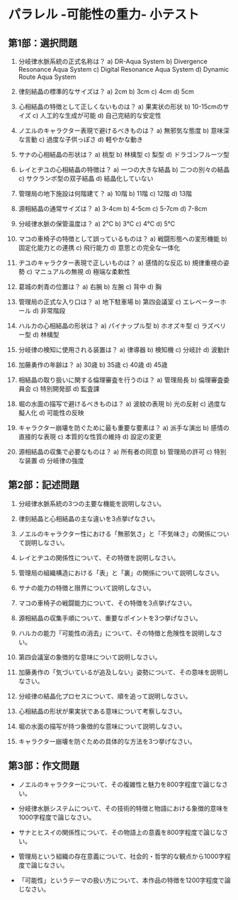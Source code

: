 # パラレル -可能性の重力- 小テスト
## 第1部：選択問題

1. 分岐律水脈系統の正式名称は？
a) DR-Aqua System
b) Divergence Resonance Aqua System
c) Digital Resonance Aqua System
d) Dynamic Route Aqua System

2. 律刻結晶の標準的なサイズは？
a) 2cm
b) 3cm
c) 4cm
d) 5cm

3. 心相結晶の特徴として正しくないものは？
a) 果実状の形状
b) 10-15cmのサイズ
c) 人工的な生成が可能
d) 自己完結的な安定性

4. ノエルのキャラクター表現で避けるべきものは？
a) 無邪気な態度
b) 意味深な言動
c) 過度な子供っぽさ
d) 軽やかな動き

1. サナの心相結晶の形状は？
a) 桃型
b) 林檎型
c) 梨型
d) ドラゴンフルーツ型

2. レイとヂユの心相結晶の特徴は？
a) 一つの大きな結晶
b) 二つの別々の結晶
c) サクランボ型の双子結晶
d) 結晶化していない

3. 管理局の地下施設は何階建て？
a) 10階
b) 11階
c) 12階
d) 13階

4. 源相結晶の通常サイズは？
a) 3-4cm
b) 4-5cm
c) 5-7cm
d) 7-8cm

1. 分岐律水脈の保管温度は？
a) 2℃
b) 3℃
c) 4℃
d) 5℃

2. マコの車椅子の特徴として誤っているものは？
a) 戦闘形態への変形機能
b) 固定化能力との連携
c) 飛行能力
d) 意思との完全な一体化

3. ヂユのキャラクター表現で正しいものは？
a) 感情的な反応
b) 規律重視の姿勢
c) マニュアルの無視
d) 極端な柔軟性

4. 葛城の刺青の位置は？
a) 右腕
b) 左腕
c) 背中
d) 胸

1. 管理局の正式な入り口は？
a) 地下駐車場
b) 第四会議室
c) エレベーターホール
d) 非常階段

2. ハルカの心相結晶の形状は？
a) パイナップル型
b) ホオズキ型
c) ラズベリー型
d) 林檎型

3. 分岐律の検知に使用される装置は？
a) 律導器
b) 検知機
c) 分岐計
d) 波動計

4. 加藤勇作の年齢は？
a) 30歳
b) 35歳
c) 40歳
d) 45歳

1. 相結晶の取り扱いに関する倫理審査を行うのは？
a) 管理局長
b) 倫理審査委員会
c) 特別開発部
d) 監査課

2. 堀の水面の描写で避けるべきものは？
a) 波紋の表現
b) 光の反射
c) 過度な擬人化
d) 可能性の反映

3. キャラクター崩壊を防ぐために最も重要な要素は？
a) 派手な演出
b) 感情の直接的な表現
c) 本質的な性質の維持
d) 設定の変更

4. 源相結晶の収集で必要なものは？
a) 所有者の同意
b) 管理局の許可
c) 特別な装置
d) 分岐律の強度


## 第2部：記述問題

1. 分岐律水脈系統の3つの主要な機能を説明しなさい。

2. 律刻結晶と心相結晶の主な違いを3点挙げなさい。

3. ノエルのキャラクター性における「無邪気さ」と「不気味さ」の関係について説明しなさい。

1. レイとヂユの関係性について、その特徴を説明しなさい。

2. 管理局の組織構造における「表」と「裏」の関係について説明しなさい。

3. サナの能力の特徴と限界について説明しなさい。

1. マコの車椅子の戦闘能力について、その特徴を3点挙げなさい。

2. 源相結晶の収集手順について、重要なポイントを3つ挙げなさい。

3. ハルカの能力「可能性の消去」について、その特徴と危険性を説明しなさい。

1. 第四会議室の象徴的な意味について説明しなさい。

2. 加藤勇作の「気づいているが追及しない」姿勢について、その意味を説明しなさい。

3. 分岐律の結晶化プロセスについて、順を追って説明しなさい。

1. 心相結晶の形状が果実状である意味について考察しなさい。

2. 堀の水面の描写が持つ象徴的な意味について説明しなさい。

3. キャラクター崩壊を防ぐための具体的な方法を3つ挙げなさい。

## 第3部：作文問題

- ノエルのキャラクターについて、その複雑性と魅力を800字程度で論じなさい。

- 分岐律水脈システムについて、その技術的特徴と物語における象徴的意味を1000字程度で論じなさい。

- サナとヒスイの関係性について、その物語上の意義を800字程度で論じなさい。

- 管理局という組織の存在意義について、社会的・哲学的な観点から1000字程度で論じなさい。

- 「可能性」というテーマの扱い方について、本作品の特徴を1200字程度で論じなさい。
